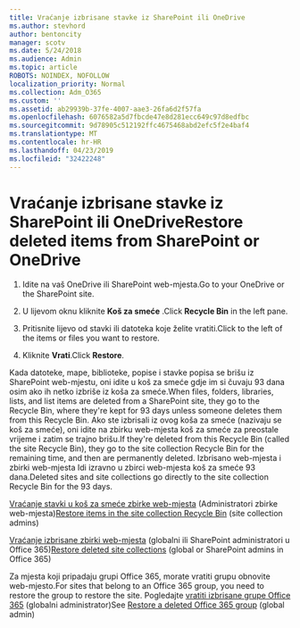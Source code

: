 ```yaml
---
title: Vraćanje izbrisane stavke iz SharePoint ili OneDrive
ms.author: stevhord
author: bentoncity
manager: scotv
ms.date: 5/24/2018
ms.audience: Admin
ms.topic: article
ROBOTS: NOINDEX, NOFOLLOW
localization_priority: Normal
ms.collection: Adm_O365
ms.custom: ''
ms.assetid: ab29939b-37fe-4007-aae3-26fa6d2f57fa
ms.openlocfilehash: 6076582a5d7fbcde47e8d281ecc649c97d8edfbc
ms.sourcegitcommit: 9d78905c512192ffc4675468abd2efc5f2e4baf4
ms.translationtype: MT
ms.contentlocale: hr-HR
ms.lasthandoff: 04/23/2019
ms.locfileid: "32422248"
---
```

# <a name="restore-deleted-items-from-sharepoint-or-onedrive"></a><span data-ttu-id="6044c-102">Vraćanje izbrisane stavke iz SharePoint ili OneDrive</span><span class="sxs-lookup"><span data-stu-id="6044c-102">Restore deleted items from SharePoint or OneDrive</span></span>

1. <span data-ttu-id="6044c-103">Idite na vaš OneDrive ili SharePoint web-mjesta.</span><span class="sxs-lookup"><span data-stu-id="6044c-103">Go to your OneDrive or the SharePoint site.</span></span>
    
2. <span data-ttu-id="6044c-104">U lijevom oknu kliknite **Koš za smeće** .</span><span class="sxs-lookup"><span data-stu-id="6044c-104">Click **Recycle Bin** in the left pane.</span></span> 
    
3. <span data-ttu-id="6044c-105">Pritisnite lijevo od stavki ili datoteka koje želite vratiti.</span><span class="sxs-lookup"><span data-stu-id="6044c-105">Click to the left of the items or files you want to restore.</span></span>
    
4. <span data-ttu-id="6044c-106">Kliknite **Vrati**.</span><span class="sxs-lookup"><span data-stu-id="6044c-106">Click **Restore**.</span></span> 
    
<span data-ttu-id="6044c-107">Kada datoteke, mape, biblioteke, popise i stavke popisa se brišu iz SharePoint web-mjestu, oni idite u koš za smeće gdje im si čuvaju 93 dana osim ako ih netko izbriše iz koša za smeće.</span><span class="sxs-lookup"><span data-stu-id="6044c-107">When files, folders, libraries, lists, and list items are deleted from a SharePoint site, they go to the Recycle Bin, where they're kept for 93 days unless someone deletes them from this Recycle Bin.</span></span> <span data-ttu-id="6044c-108">Ako ste izbrisali iz ovog koša za smeće (nazivaju se koš za smeće), oni idite na zbirku web-mjesta koš za smeće za preostale vrijeme i zatim se trajno brišu.</span><span class="sxs-lookup"><span data-stu-id="6044c-108">If they're deleted from this Recycle Bin (called the site Recycle Bin), they go to the site collection Recycle Bin for the remaining time, and then are permanently deleted.</span></span> <span data-ttu-id="6044c-109">Izbrisano web-mjesta i zbirki web-mjesta Idi izravno u zbirci web-mjesta koš za smeće 93 dana.</span><span class="sxs-lookup"><span data-stu-id="6044c-109">Deleted sites and site collections go directly to the site collection Recycle Bin for the 93 days.</span></span>
  
<span data-ttu-id="6044c-110">[Vraćanje stavki u koš za smeće zbirke web-mjesta](https://go.microsoft.com/fwlink/?linkid=867800) (Administratori zbirke web-mjesta)</span><span class="sxs-lookup"><span data-stu-id="6044c-110">[Restore items in the site collection Recycle Bin](https://go.microsoft.com/fwlink/?linkid=867800) (site collection admins)</span></span> 
  
<span data-ttu-id="6044c-111">[Vraćanje izbrisane zbirki web-mjesta](https://go.microsoft.com/fwlink/?linkid=867660) (globalni ili SharePoint administratori u Office 365)</span><span class="sxs-lookup"><span data-stu-id="6044c-111">[Restore deleted site collections](https://go.microsoft.com/fwlink/?linkid=867660) (global or SharePoint admins in Office 365)</span></span> 
  
<span data-ttu-id="6044c-112">Za mjesta koji pripadaju grupi Office 365, morate vratiti grupu obnovite web-mjesto.</span><span class="sxs-lookup"><span data-stu-id="6044c-112">For sites that belong to an Office 365 group, you need to restore the group to restore the site.</span></span> <span data-ttu-id="6044c-113">Pogledajte [vratiti izbrisane grupe Office 365](https://go.microsoft.com/fwlink/?linkid=867802) (globalni administrator)</span><span class="sxs-lookup"><span data-stu-id="6044c-113">See [Restore a deleted Office 365 group](https://go.microsoft.com/fwlink/?linkid=867802) (global admin)</span></span> 
  

